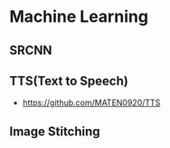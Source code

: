 # Machine Learning
## SRCNN
## TTS(Text to Speech)
- https://github.com/MATEN0920/TTS
## Image Stitching